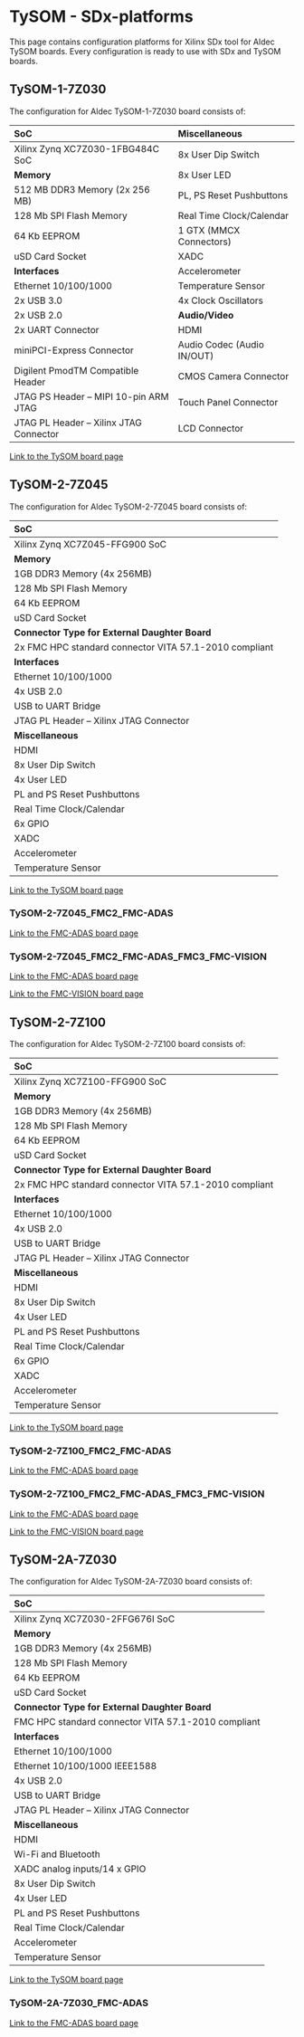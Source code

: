 # TySOM - SDx-platforms

This page contains configuration platforms for Xilinx SDx tool for Aldec TySOM boards. Every configuration is ready to use with SDx and TySOM boards.

## TySOM-1-7Z030

The configuration for Aldec TySOM-1-7Z030 board consists of:

SoC   |Miscellaneous
:--------|:-----------
Xilinx Zynq XC7Z030-1FBG484C SoC      |8x User Dip Switch
__Memory__| 8x User LED
512 MB DDR3 Memory (2x 256 MB) | PL, PS Reset Pushbuttons
128 Mb SPI Flash Memory | Real Time Clock/Calendar
64 Kb EEPROM |1 GTX (MMCX Connectors)
uSD Card Socket | XADC
**Interfaces** | Accelerometer
Ethernet 10/100/1000 |Temperature Sensor
2x USB 3.0 |4x Clock Oscillators
2x USB 2.0 | **Audio/Video**
2x UART Connector | HDMI
miniPCI-Express Connector | Audio Codec (Audio IN/OUT)
Digilent PmodTM Compatible Header |CMOS Camera Connector
JTAG PS Header – MIPI 10-pin ARM JTAG |Touch Panel Connector
JTAG PL Header – Xilinx JTAG Connector |LCD Connector

[Link to the TySOM board page](https://www.aldec.com/en/products/emulation/tysom_boards/zynq_7000/tysom_1)

## TySOM-2-7Z045

The configuration for Aldec TySOM-2-7Z045 board consists of:

SoC |
:-------- |
Xilinx Zynq XC7Z045-FFG900 SoC |
**Memory** |
1GB DDR3 Memory (4x 256MB) |
128 Mb SPI Flash Memory |
64 Kb EEPROM |
uSD Card Socket |
**Connector Type for External Daughter Board** |
2x FMC HPC standard connector VITA 57.1-2010 compliant |
**Interfaces** |
Ethernet 10/100/1000 |
4x USB 2.0 |
USB to UART Bridge |
JTAG PL Header – Xilinx JTAG Connector |
**Miscellaneous** |
HDMI |
8x User Dip Switch |
4x User LED |
PL and PS Reset Pushbuttons |
Real Time Clock/Calendar |
6x GPIO |
XADC |
Accelerometer |
Temperature Sensor |

[Link to the TySOM board page](https://www.aldec.com/en/products/emulation/tysom_boards/zynq_7000/tysom_2)

### TySOM-2-7Z045_FMC2_FMC-ADAS

[Link to the FMC-ADAS board page](https://www.aldec.com/en/products/emulation/daughter_cards/fmc_daughter/fmc_adas)

### TySOM-2-7Z045_FMC2_FMC-ADAS_FMC3_FMC-VISION

[Link to the FMC-ADAS board page](https://www.aldec.com/en/products/emulation/daughter_cards/fmc_daughter/fmc_adas)

[Link to the FMC-VISION board page](https://www.aldec.com/en/products/emulation/daughter_cards/fmc_daughter/fmc_vision)

## TySOM-2-7Z100

The configuration for Aldec TySOM-2-7Z100 board consists of:

SoC |
:-------- |
Xilinx Zynq XC7Z100-FFG900 SoC |
**Memory** |
1GB DDR3 Memory (4x 256MB) |
128 Mb SPI Flash Memory |
64 Kb EEPROM |
uSD Card Socket |
**Connector Type for External Daughter Board** |
2x FMC HPC standard connector VITA 57.1-2010 compliant |
**Interfaces** |
Ethernet 10/100/1000 |
4x USB 2.0 |
USB to UART Bridge |
JTAG PL Header – Xilinx JTAG Connector |
**Miscellaneous** |
HDMI |
8x User Dip Switch |
4x User LED |
PL and PS Reset Pushbuttons |
Real Time Clock/Calendar |
6x GPIO |
XADC |
Accelerometer |
Temperature Sensor |

[Link to the TySOM board page](https://www.aldec.com/en/products/emulation/tysom_boards/zynq_7000/tysom_2)

### TySOM-2-7Z100_FMC2_FMC-ADAS

[Link to the FMC-ADAS board page](https://www.aldec.com/en/products/emulation/daughter_cards/fmc_daughter/fmc_adas)

### TySOM-2-7Z100_FMC2_FMC-ADAS_FMC3_FMC-VISION

[Link to the FMC-ADAS board page](https://www.aldec.com/en/products/emulation/daughter_cards/fmc_daughter/fmc_adas)

[Link to the FMC-VISION board page](https://www.aldec.com/en/products/emulation/daughter_cards/fmc_daughter/fmc_vision)

## TySOM-2A-7Z030

The configuration for Aldec TySOM-2A-7Z030 board consists of:

SoC |
:-------- |
Xilinx Zynq XC7Z030-2FFG676I SoC |
**Memory** |
1GB DDR3 Memory (4x 256MB) |
128 Mb SPI Flash Memory |
64 Kb EEPROM |
uSD Card Socket |
**Connector Type for External Daughter Board** |
FMC HPC standard connector VITA 57.1-2010 compliant |
**Interfaces** |
Ethernet 10/100/1000 |
Ethernet 10/100/1000 IEEE1588 |
4x USB 2.0 |
USB to UART Bridge |
JTAG PL Header – Xilinx JTAG Connector |
**Miscellaneous** |
HDMI |
Wi-Fi and Bluetooth |
XADC analog inputs/14 x GPIO |
8x User Dip Switch |
4x User LED |
PL and PS Reset Pushbuttons |
Real Time Clock/Calendar |
Accelerometer |
Temperature Sensor |

[Link to the TySOM board page](https://www.aldec.com/en/products/emulation/tysom_boards/zynq_7000/tysom_2a)

### TySOM-2A-7Z030_FMC-ADAS

[Link to the FMC-ADAS board page](https://www.aldec.com/en/products/emulation/daughter_cards/fmc_daughter/fmc_adas)

